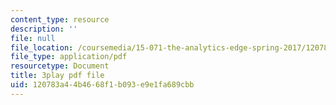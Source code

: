 ```yaml
---
content_type: resource
description: ''
file: null
file_location: /coursemedia/15-071-the-analytics-edge-spring-2017/120783a44b4668f1b093e9e1fa689cbb_gE1wRDQMR8E.pdf
file_type: application/pdf
resourcetype: Document
title: 3play pdf file
uid: 120783a4-4b46-68f1-b093-e9e1fa689cbb
---
```


